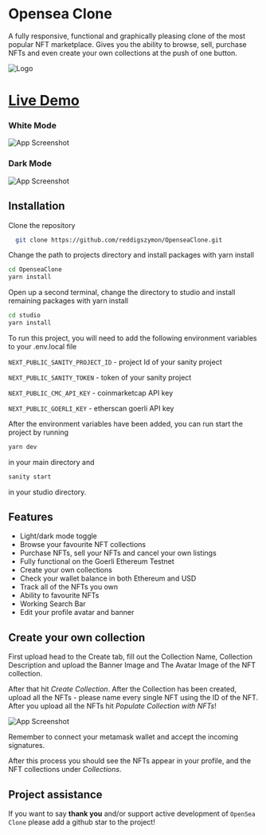 # Opensea Clone

A fully responsive, functional and graphically pleasing clone of the most popular NFT marketplace. Gives you the ability to browse, sell, purchase NFTs and even create your own collections at the push of one button.

![Logo](https://scontent-vie1-1.xx.fbcdn.net/v/t1.15752-9/309720161_3337564136472572_3293559803973002809_n.jpg?_nc_cat=109&ccb=1-7&_nc_sid=ae9488&_nc_ohc=kx2_dCE15rsAX81Sn_Z&_nc_ht=scontent-vie1-1.xx&oh=03_AVKhUSUiKXRBoHPGWEbhBWXfVMELB2nylOygj2FMqHNdtQ&oe=6359B5AC)

# [Live Demo](https://opensea-clone-pqk6.vercel.app/)

### White Mode

![App Screenshot](https://im5.ezgif.com/tmp/ezgif-5-1e825470cd.webp)

### Dark Mode

![App Screenshot](https://im5.ezgif.com/tmp/ezgif-5-eab2c7ac63.webp)

## Installation

Clone the repository

```bash
  git clone https://github.com/reddigszymon/OpenseaClone.git
```

Change the path to projects directory and install packages with yarn install

```bash
cd OpenseaClone
yarn install
```

Open up a second terminal, change the directory to studio and install remaining packages with yarn install

```bash
cd studio
yarn install
```

To run this project, you will need to add the following environment variables to your .env.local file

`NEXT_PUBLIC_SANITY_PROJECT_ID` - project Id of your sanity project

`NEXT_PUBLIC_SANITY_TOKEN` - token of your sanity project

`NEXT_PUBLIC_CMC_API_KEY` - coinmarketcap API key

`NEXT_PUBLIC_GOERLI_KEY` - etherscan goerli API key

After the environment variables have been added, you can run start the project by running

```bash
yarn dev
```

in your main directory and

```bash
sanity start
```

in your studio directory.

## Features

- Light/dark mode toggle
- Browse your favourite NFT collections
- Purchase NFTs, sell your NFTs and cancel your own listings
- Fully functional on the Goerli Ethereum Testnet
- Create your own collections
- Check your wallet balance in both Ethereum and USD
- Track all of the NFTs you own
- Ability to favourite NFTs
- Working Search Bar
- Edit your profile avatar and banner

## Create your own collection

First upload head to the Create tab, fill out the Collection Name, Collection Description and upload the Banner Image and The Avatar Image of the NFT collection.

After that hit _Create Collection_. After the Collection has been created, upload all the NFTs - please name every single NFT using the ID of the NFT. After you upload all the NFTs hit _Populate Collection with NFTs_!

![App Screenshot](https://im5.ezgif.com/tmp/ezgif-5-3d89b7764d.gif)

Remember to connect your metamask wallet and accept the incoming signatures.

After this process you should see the NFTs appear in your profile, and the NFT collections under _Collections_.

## Project assistance

If you want to say **thank you** and/or support active development of `OpenSea Clone` please add a github star to the project!
